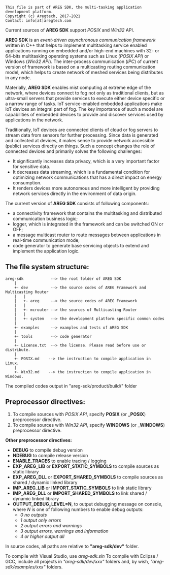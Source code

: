 ﻿```
This file is part of AREG SDK, the multi-tasking application development platform.
Copyright (c) Aregtech, 2017-2021
Contact: info[at]aregtech.com
```

Current sources of **AREG SDK** support _POSIX_ and _Win32_ API.


**AREG SDK** is an _event-driven asynchronous communication framework_ written in C++ that helps to implement multitasking service enabled applications running on embedded and/or high-end machines with 32- or 64-bits multitasking operating systems such as Linux (_POSIX API_) or Windows (_Win32 API_). The inter-process communication (_IPC_) of current version of framework is based on a multicasting routing communication model, which helps to create network of meshed services being distributes in any node.

Materially, **AREG SDK** enables mist computing at extreme edge of the network, where devices connect to fog not only as traditional clients, but as ultra-small servers that provide services to execute either device specific or a narrow range of tasks. IoT service-enabled embedded applications make IoT devices an integral part of fog. The key importance of such a model are capabilities of embedded devices to provide and discover services used by applications in  the  network. 

Traditionally, IoT devices are connected clients of cloud or fog servers to stream data from sensors for further processing. Since data is generated and collected at devices, it makes sense to provide network accessible (public) services directly on things. Such a concept changes the role of connected devices and primarily solves the following challenges:
* It significantly increases data privacy, which is a very important factor for sensitive data. 
* It decreases data streaming, which is a fundamental condition for optimizing network communications that has a direct impact on energy consumption. 
* It renders devices more autonomous and more intelligent by providing network services directly in the environment of data origin. 

 
The current version of **AREG SDK** consists of following components:  
- a connectivity framework that contains the multitasking and distributed communication business logic;
- logger, which is integrated in the framework and can be switched ON or OFF;
- a message multicast router to route messages between applications in real-time communication mode;
- code generator to generate base servicing objects to extend and implement the application logic.


## The file system structure:
```
areg-sdk            --> the root folder of AREG SDK
    |
    +- dev          --> the source codes of AREG Framework and Multicasting Router
    |   |
    |   +- areg     --> the source codes of AREG Framework
    |   |
    |   +- mcrouter --> the sources of Multicasting Router
    |   |
    |   +- system   --> the development platform specific common codes
    |
    +- examples     --> examples and tests of AREG SDK
    |
    +- tools        --> code generator
    |
    +- License.txt  --> the license. Please read before use or distribute.
    |
    +- POSIX.md    --> the instruction to compile application in Linux.
    |
    +- Win32.md    --> the instruction to compile application in Windows.
```
The compiled codes output in "areg-sdk/product/build/<platform info>" folder

## Preprocessor directives:

1. To compile sources with _POSIX API_, specify **POSIX** (or **_POSIX**) preprocessor directive.
2. To compile sources with _Win32 API_, specify **WINDOWS** (or **_WINDOWS**) preprocessor directive.

**Other preprocessor directives:**
- **DEBUG** to compile debug version
- **NDEBUG** to compile release version
- **ENABLE_TRACES** to enable tracing / logging
- **EXP_AREG_LIB** or **EXPORT_STATIC_SYMBOLS** to compile sources as static library
- **EXP_AREG_DLL** or **EXPORT_SHARED_SYMBOLS** to compile sources as shared / dynamic linked library
- **IMP_AREG_LIB** or **IMPORT_STATIC_SYMBOLS** to link static library
- **IMP_AREG_DLL** or **IMPORT_SHARED_SYMBOLS** to link shared / dynamic linked library
- **OUTPUT_DEBUG_LEVEL=N**, to output debugging message on console, where _N_ is one of following numbers to enable debug outputs: 
  - _0 no outputs_
  - _1 output only errors_
  - _2 output errors and warnings_
  - _3 output errors, warnings and information_
  - _4 or higher output all_

In source codes, all paths are relative to **"areg-sdk/dev"** folder.

To compile with Visual Studio, use _areg-sdk.sln_
To compile with Eclipse / GCC, include all projects in _"areg-sdk/dev/xxx"_ folders and, by wish, _"areg-sdk/examples/xxx"_ folders.
